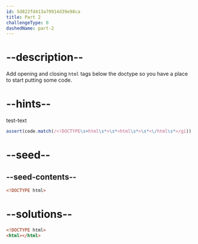 ```yaml
---
id: 5d822fd413a79914d39e98ca
title: Part 2
challengeType: 0
dashedName: part-2
---
```


# --description--

Add opening and closing `html` tags below the doctype so you have a place to start putting some code.

# --hints--

test-text

```js
assert(code.match(/<!DOCTYPE\s+html\s*>\s*<html\s*>\s*<\/html\s*>/gi));
```

# --seed--

## --seed-contents--

```html
<!DOCTYPE html>
```

# --solutions--

```html
<!DOCTYPE html>
<html></html>
```
